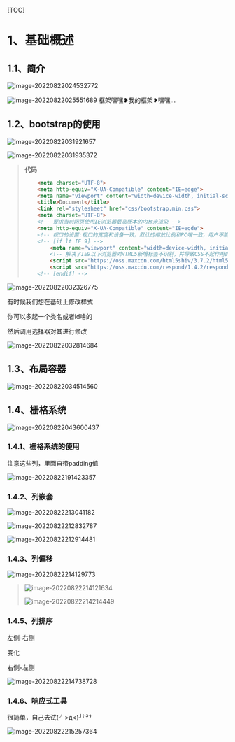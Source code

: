 [TOC]



# 1、基础概述

## 1.1、简介

![image-20220822024532772](Bootstrap.assets/image-20220822024532772.png)

![image-20220822025551689](Bootstrap.assets/image-20220822025551689.png) 框架嘿嘿❥我的框架❥嘿嘿...





## 1.2、bootstrap的使用



![image-20220822031921657](Bootstrap.assets/image-20220822031921657.png)

![image-20220822031935372](Bootstrap.assets/image-20220822031935372.png)

> **代码**
>
> ```html
>     <meta charset="UTF-8">
>     <meta http-equiv="X-UA-Compatible" content="IE=edge">
>     <meta name="viewport" content="width=device-width, initial-scale=1.0">
>     <title>Document</title>
>     <link rel="stylesheet" href="css/bootstrap.min.css">
>     <meta charset="UTF-8">
>     <!-- 要求当前网页使用IE浏览器最高版本的内核来渲染 -->
>     <meta http-equiv="X-UA-Compatible" content="IE=egde">
>     <!-- 视口的设置:视口的宽度和设备一致，默认的缩放比例和PC端一致，用户不能自行缩放 -->
>     <!-- [if lt IE 9] -->
>         <meta name="viewport" content="width=device-width, initial-scale=1.0, user-scalable=0">
>         <!-- 解决了IE9以下浏览器对HTML5新增标签不识别，并导致CSS不起作用的问题 -->
>         <script src="https://oss.maxcdn.com/html5shiv/3.7.2/html5shiv.min.js"></script>
>         <script src="https://oss.maxcdn.com/respond/1.4.2/respond.min.js"></script>
>     <!-- [endif] -->
> ```





![image-20220822032326775](Bootstrap.assets/image-20220822032326775.png)

有时候我们想在基础上修改样式

你可以多起一个类名或者id啥的

然后调用选择器对其进行修改

![image-20220822032814684](Bootstrap.assets/image-20220822032814684.png)







## 1.3、布局容器

![image-20220822034514560](Bootstrap.assets/image-20220822034514560.png)

## 1.4、栅格系统

![image-20220822043600437](Bootstrap.assets/image-20220822043600437.png)





### 1.4.1、栅格系统的使用

注意这些列，里面自带padding值

![image-20220822191423357](Bootstrap.assets/image-20220822191423357.png)



### 1.4.2、列嵌套

![image-20220822213041182](Bootstrap.assets/image-20220822213041182.png)

![image-20220822212832787](Bootstrap.assets/image-20220822212832787.png)

![image-20220822212914481](Bootstrap.assets/image-20220822212914481.png)



### 1.4.3、列偏移

![image-20220822214129773](Bootstrap.assets/image-20220822214129773.png)

> ![image-20220822214121634](Bootstrap.assets/image-20220822214121634.png)
>
> ![image-20220822214214449](Bootstrap.assets/image-20220822214214449.png)





### 1.4.5、列排序

左侧-右侧

变化

右侧-左侧

![image-20220822214738728](Bootstrap.assets/image-20220822214738728.png)







### 1.4.6、响应式工具

很简单，自己去试(╯>д<)╯⁽˙³˙⁾

![image-20220822215257364](Bootstrap.assets/image-20220822215257364.png)





























